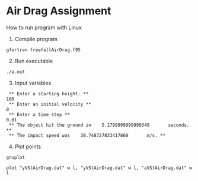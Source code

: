 # Air Drag Assignment

How to run program with Linux

1. Compile program
```
gfortran freefallAirDrag.f95
```
2. Run executable
```
./a.out
```
3. Input variables
```
 ** Enter a starting height: **
100
 ** Enter an initial velocity **
0
 ** Enter a time step **
0.01
 ** The object hit the ground in    5.1799999999999340       seconds. **
 ** The impact speed was    30.748727833417860       m/s. **
```
4. Plot points
```
gnuplot

plot "yVStAirDrag.dat" w l, "yVStAirDrag.dat" w l, "aVStAirDrag.dat" w l
```

